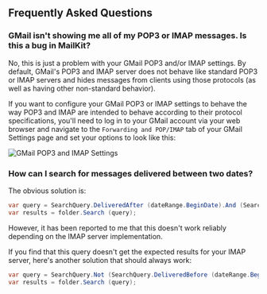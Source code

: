 ## Frequently Asked Questions

### GMail isn't showing me all of my POP3 or IMAP messages. Is this a bug in MailKit?

No, this is just a problem with your GMail POP3 and/or IMAP settings. By default, GMail's POP3
and IMAP server does not behave like standard POP3 or IMAP servers and hides messages from
clients using those protocols (as well as having other non-standard behavior).

If you want to configure your GMail POP3 or IMAP settings to behave the way POP3 and IMAP are
intended to behave according to their protocol specifications, you'll need to log in to your
GMail account via your web browser and navigate to the `Forwarding and POP/IMAP` tab of your
GMail Settings page and set your options to look like this:

![GMail POP3 and IMAP Settings](http://content.screencast.com/users/jeff.xamarin/folders/Jing/media/7d50dada-6cb0-4ab1-b117-8600fb5e07d4/00000022.png "GMail POP3 and IMAP Settings")

### How can I search for messages delivered between two dates?

The obvious solution is:

```csharp
var query = SearchQuery.DeliveredAfter (dateRange.BeginDate).And (SearchQuery.DeliveredBefore (dateRange.EndDate));
var results = folder.Search (query);
```

However, it has been reported to me that this doesn't work reliably depending on the IMAP server implementation.

If you find that this query doesn't get the expected results for your IMAP server, here's another solution that should always work:

```csharp
var query = SearchQuery.Not (SearchQuery.DeliveredBefore (dateRange.BeginDate).Or (SearchQuery.DeliveredAfter (dateRange.EndDate)));
var results = folder.Search (query);
```
